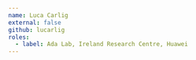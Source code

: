 ```yaml
---
name: Luca Carlig
external: false
github: lucarlig
roles:
  - label: Ada Lab, Ireland Research Centre, Huawei
---
```

